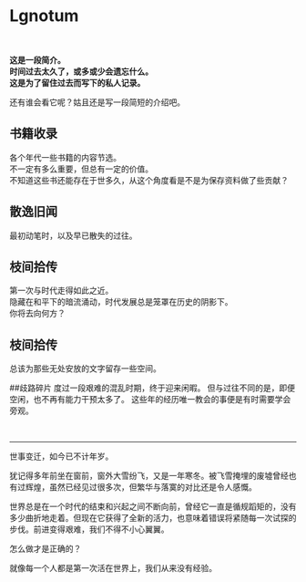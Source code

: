# Lgnotum
<br>

**这是一段简介。**   
**时间过去太久了，或多或少会遗忘什么。**   
**这是为了留住过去而写下的私人记录。**   

还有谁会看它呢？姑且还是写一段简短的介绍吧。

## 书籍收录
各个年代一些书籍的内容节选。   
不一定有多么重要，但总有一定的价值。   
不知道这些书还能存在于世多久，从这个角度看是不是为保存资料做了些贡献？

## 散逸旧闻
最初动笔时，以及早已散失的过往。

## 枝间拾传
第一次与时代走得如此之近。   
隐藏在和平下的暗流涌动，时代发展总是笼罩在历史的阴影下。   
你将去向何方？

## 枝间拾传
总该为那些无处安放的文字留存一些空间。

##歧路碎片
度过一段艰难的混乱时期，终于迎来闲暇。
但与过往不同的是，即便空闲，也不再有能力干预太多了。
这些年的经历唯一教会的事便是有时需要学会旁观。

<br>

---
世事变迁，如今已不计年岁。

犹记得多年前坐在窗前，窗外大雪纷飞，又是一年寒冬。被飞雪掩埋的废墟曾经也有过辉煌，虽然已经见过很多次，但繁华与落寞的对比还是令人感慨。   

世界总是在一个时代的结束和兴起之间不断向前，曾经它一直是循规蹈矩的，没有多少曲折地走着。但现在它获得了全新的活力，也意味着错误将紧随每一次试探的步伐。前进变得艰难，我们不得不小心翼翼。

怎么做才是正确的？

就像每一个人都是第一次活在世界上，我们从来没有经验。
